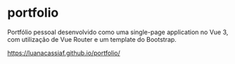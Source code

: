# portfolio

Portfólio pessoal desenvolvido como uma single-page application no Vue 3, com utilização de Vue Router e um template do Bootstrap.

https://luanacassiaf.github.io/portfolio/
